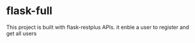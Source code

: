 # flask-full
This project is built with flask-restplus APIs. it enble a user to register and get all users

